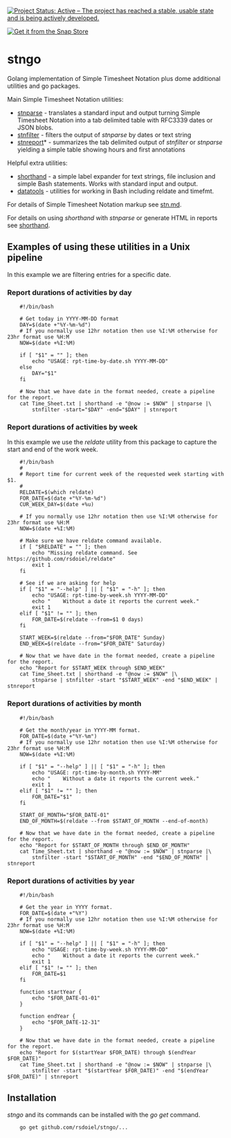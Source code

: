 [![Project Status: Active – The project has reached a stable, usable state and is being actively developed.](https://www.repostatus.org/badges/latest/active.svg)](https://www.repostatus.org/#active)

[![Get it from the Snap Store](https://snapcraft.io/static/images/badges/en/snap-store-white.svg)](https://snapcraft.io/stngo)


stngo
=====

Golang implementation of Simple Timesheet Notation plus dome additional utilities and go packages.

Main Simple Timesheet Notation utilities:

+ [stnparse](stnparse.html) - translates a standard input and output turning Simple Timesheet Notation into a tab delimited table with RFC3339 dates or JSON blobs.
+ [stnfilter](stnfilter.html) - filters the output of *stnparse* by dates or text string
+ [stnreport](stnreport.html)* - summarizes the tab delimited output of *stnfilter* or *stnparse* yielding a simple table showing hours and first annotations

Helpful extra utilities:

+ [shorthand](https://github.com/rsdoiel/shorthand) - a simple label expander for text strings, file inclusion and simple Bash statements. Works with standard input and output.
+ [datatools](https://github.com/caltechlibrary/datatools) - utilities for working in Bash including reldate and timefmt.

For details of Simple Timesheet Notation markup see [stn.md](stn.html).

For details on using *shorthand* with *stnparse* or generate HTML in
reports see [shorthand](http://rsdoiel.github.io/shorthand).


Examples of using these utilities in a Unix pipeline
----------------------------------------------------

In this example we are filtering entries for a specific date.

### Report durations of activities by day

```shell
    #!/bin/bash

    # Get today in YYYY-MM-DD format
    DAY=$(date +"%Y-%m-%d")
    # If you normally use 12hr notation then use %I:%M otherwise for 23hr format use %H:M
    NOW=$(date +%I:%M)

    if [ "$1" = "" ]; then
        echo "USAGE: rpt-time-by-date.sh YYYY-MM-DD"
    else
        DAY="$1"
    fi

    # Now that we have date in the format needed, create a pipeline for the report.
    cat Time_Sheet.txt | shorthand -e "@now := $NOW" | stnparse |\
        stnfilter -start="$DAY" -end="$DAY" | stnreport
```

### Report durations of activities by week

In this example we use the *reldate* utility from this package to capture the start and end of the work week.

```shell
    #!/bin/bash
    #
    # Report time for current week of the requested week starting with $1.
    #
    RELDATE=$(which reldate)
    FOR_DATE=$(date +"%Y-%m-%d")
    CUR_WEEK_DAY=$(date +%u)

    # If you normally use 12hr notation then use %I:%M otherwise for 23hr format use %H:M
    NOW=$(date +%I:%M)

    # Make sure we have reldate command available.
    if [ "$RELDATE" = "" ]; then
        echo "Missing reldate command. See https://github.com/rsdoiel/reldate"
        exit 1
    fi

    # See if we are asking for help
    if [ "$1" = "--help" ] || [ "$1" = "-h" ]; then
        echo "USAGE: rpt-time-by-week.sh YYYY-MM-DD"
        echo "    Without a date it reports the current week."
        exit 1
    elif [ "$1" != "" ]; then
        FOR_DATE=$(reldate --from=$1 0 days)
    fi

    START_WEEK=$(reldate --from="$FOR_DATE" Sunday)
    END_WEEK=$(reldate --from="$FOR_DATE" Saturday)

    # Now that we have date in the format needed, create a pipeline for the report.
    echo "Report for $START_WEEK through $END_WEEK"
    cat Time_Sheet.txt | shorthand -e "@now := $NOW" |\
        stnparse | stnfilter -start "$START_WEEK" -end "$END_WEEK" | stnreport
```

### Report durations of activities by month

```shell
    #!/bin/bash

    # Get the month/year in YYYY-MM format.
    FOR_DATE=$(date +"%Y-%m")
    # If you normally use 12hr notation then use %I:%M otherwise for 23hr format use %H:M
    NOW=$(date +%I:%M)

    if [ "$1" = "--help" ] || [ "$1" = "-h" ]; then
        echo "USAGE: rpt-time-by-month.sh YYYY-MM"
        echo "    Without a date it reports the current week."
        exit 1
    elif [ "$1" != "" ]; then
        FOR_DATE="$1"
    fi

    START_OF_MONTH="$FOR_DATE-01"
    END_OF_MONTH=$(reldate --from $START_OF_MONTH --end-of-month)

    # Now that we have date in the format needed, create a pipeline for the report.
    echo "Report for $START_OF_MONTH through $END_OF_MONTH"
    cat Time_Sheet.txt | shorthand -e "@now := $NOW" | stnparse |\
        stnfilter -start "$START_OF_MONTH" -end "$END_OF_MONTH" | stnreport
```

### Report durations of activities by year

```shell
    #!/bin/bash

    # Get the year in YYYY format.
    FOR_DATE=$(date +"%Y")
    # If you normally use 12hr notation then use %I:%M otherwise for 23hr format use %H:M
    NOW=$(date +%I:%M)

    if [ "$1" = "--help" ] || [ "$1" = "-h" ]; then
        echo "USAGE: rpt-time-by-week.sh YYYY-MM-DD"
        echo "    Without a date it reports the current week."
        exit 1
    elif [ "$1" != "" ]; then
        FOR_DATE=$1
    fi  

    function startYear {
        echo "$FOR_DATE-01-01"
    }

    function endYear {
        echo "$FOR_DATE-12-31"
    }

    # Now that we have date in the format needed, create a pipeline for the report.
    echo "Report for $(startYear $FOR_DATE) through $(endYear $FOR_DATE)"
    cat Time_Sheet.txt | shorthand -e "@now := $NOW" | stnparse |\
        stnfilter -start "$(startYear $FOR_DATE)" -end "$(endYear $FOR_DATE)" | stnreport
```


Installation
------------

_stngo_ and its commands can be installed with the *go get* command.

```
    go get github.com/rsdoiel/stngo/...
```



